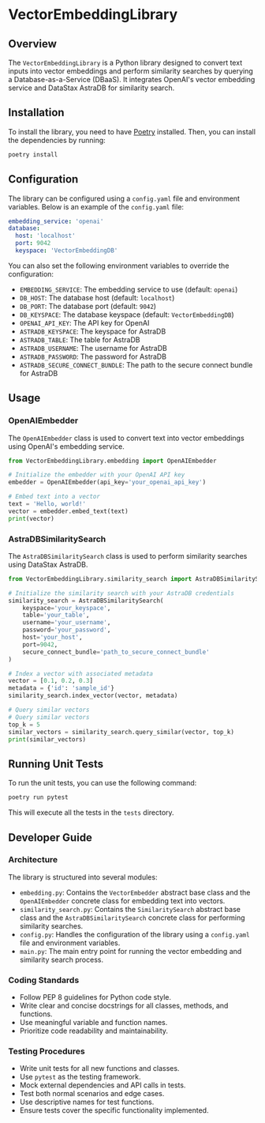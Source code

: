 # VectorEmbeddingLibrary

## Overview

The `VectorEmbeddingLibrary` is a Python library designed to convert text inputs into vector embeddings and perform similarity searches by querying a Database-as-a-Service (DBaaS). It integrates OpenAI's vector embedding service and DataStax AstraDB for similarity search.

## Installation

To install the library, you need to have [Poetry](https://python-poetry.org/) installed. Then, you can install the dependencies by running:

```bash
poetry install
```

## Configuration

The library can be configured using a `config.yaml` file and environment variables. Below is an example of the `config.yaml` file:

```yaml
embedding_service: 'openai'
database:
  host: 'localhost'
  port: 9042
  keyspace: 'VectorEmbeddingDB'
```

You can also set the following environment variables to override the configuration:

- `EMBEDDING_SERVICE`: The embedding service to use (default: `openai`)
- `DB_HOST`: The database host (default: `localhost`)
- `DB_PORT`: The database port (default: `9042`)
- `DB_KEYSPACE`: The database keyspace (default: `VectorEmbeddingDB`)
- `OPENAI_API_KEY`: The API key for OpenAI
- `ASTRADB_KEYSPACE`: The keyspace for AstraDB
- `ASTRADB_TABLE`: The table for AstraDB
- `ASTRADB_USERNAME`: The username for AstraDB
- `ASTRADB_PASSWORD`: The password for AstraDB
- `ASTRADB_SECURE_CONNECT_BUNDLE`: The path to the secure connect bundle for AstraDB

## Usage

### OpenAIEmbedder

The `OpenAIEmbedder` class is used to convert text into vector embeddings using OpenAI's embedding service.

```python
from VectorEmbeddingLibrary.embedding import OpenAIEmbedder

# Initialize the embedder with your OpenAI API key
embedder = OpenAIEmbedder(api_key='your_openai_api_key')

# Embed text into a vector
text = 'Hello, world!'
vector = embedder.embed_text(text)
print(vector)
```

### AstraDBSimilaritySearch

The `AstraDBSimilaritySearch` class is used to perform similarity searches using DataStax AstraDB.

```python
from VectorEmbeddingLibrary.similarity_search import AstraDBSimilaritySearch

# Initialize the similarity search with your AstraDB credentials
similarity_search = AstraDBSimilaritySearch(
    keyspace='your_keyspace',
    table='your_table',
    username='your_username',
    password='your_password',
    host='your_host',
    port=9042,
    secure_connect_bundle='path_to_secure_connect_bundle'
)

# Index a vector with associated metadata
vector = [0.1, 0.2, 0.3]
metadata = {'id': 'sample_id'}
similarity_search.index_vector(vector, metadata)

# Query similar vectors
# Query similar vectors
top_k = 5
similar_vectors = similarity_search.query_similar(vector, top_k)
print(similar_vectors)
```

## Running Unit Tests

To run the unit tests, you can use the following command:

```bash
poetry run pytest
```

This will execute all the tests in the `tests` directory.

## Developer Guide

### Architecture

The library is structured into several modules:

- `embedding.py`: Contains the `VectorEmbedder` abstract base class and the `OpenAIEmbedder` concrete class for embedding text into vectors.
- `similarity_search.py`: Contains the `SimilaritySearch` abstract base class and the `AstraDBSimilaritySearch` concrete class for performing similarity searches.
- `config.py`: Handles the configuration of the library using a `config.yaml` file and environment variables.
- `main.py`: The main entry point for running the vector embedding and similarity search process.

### Coding Standards

- Follow PEP 8 guidelines for Python code style.
- Write clear and concise docstrings for all classes, methods, and functions.
- Use meaningful variable and function names.
- Prioritize code readability and maintainability.

### Testing Procedures

- Write unit tests for all new functions and classes.
- Use `pytest` as the testing framework.
- Mock external dependencies and API calls in tests.
- Test both normal scenarios and edge cases.
- Use descriptive names for test functions.
- Ensure tests cover the specific functionality implemented.
